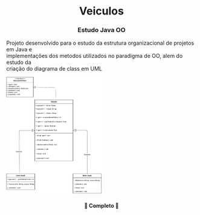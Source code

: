 <h1 align = "center"> Veiculos </h1>
<h3 align = "center"> Estudo Java OO </h3>
<p> Projeto desenvolvido para o estudo da estrutura organizacional de projetos em Java e<br>
implementações dos metodos utilizados no paradigma de OO, alem do estudo da <br>
criação do diagrama de class em UML</p>
<img src="https://github.com/williamjbf/Veiculos-OO/blob/main/driagrama.png" alt="Diagrama de classes" height=50% width =50% >

<h4 align="center"> 
	🚧  Completo  🚧
</h4>
